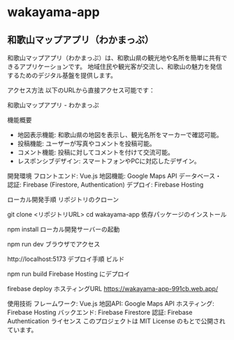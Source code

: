 # wakayama-app
## 和歌山マップアプリ（わかまっぷ）
和歌山マップアプリ（わかまっぷ）は、和歌山県の観光地や名所を簡単に共有できるアプリケーションです。
地域住民や観光客が交流し、和歌山の魅力を発信するためのデジタル基盤を提供します。

アクセス方法
以下のURLから直接アクセス可能です：

和歌山マップアプリ - わかまっぷ

機能概要
- 地図表示機能: 和歌山県の地図を表示し、観光名所をマーカーで確認可能。
- 投稿機能: ユーザーが写真やコメントを投稿可能。
- コメント機能: 投稿に対してコメントを付けて交流可能。
- レスポンシブデザイン: スマートフォンやPCに対応したデザイン。

開発環境
フロントエンド: Vue.js
地図機能: Google Maps API
データベース・認証: Firebase (Firestore, Authentication)
デプロイ: Firebase Hosting

ローカル開発手順
リポジトリのクローン

git clone <リポジトリURL>
cd wakayama-app
依存パッケージのインストール


npm install
ローカル開発サーバーの起動


npm run dev
ブラウザでアクセス

http://localhost:5173
デプロイ手順
ビルド

npm run build
Firebase Hosting にデプロイ

firebase deploy
ホスティングURL https://wakayama-app-991cb.web.app/

使用技術
フレームワーク: Vue.js
地図API: Google Maps API
ホスティング: Firebase Hosting
バックエンド: Firebase Firestore
認証: Firebase Authentication
ライセンス
このプロジェクトは MIT License のもとで公開されています。

